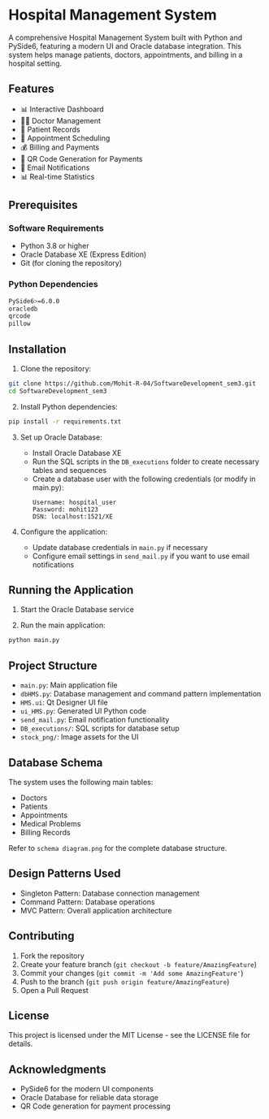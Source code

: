 # Hospital Management System

A comprehensive Hospital Management System built with Python and PySide6, featuring a modern UI and Oracle database integration. This system helps manage patients, doctors, appointments, and billing in a hospital setting.

## Features

- 📊 Interactive Dashboard
- 👨‍⚕️ Doctor Management
- 🏥 Patient Records
- 📅 Appointment Scheduling
- 💰 Billing and Payments
- 📱 QR Code Generation for Payments
- 📧 Email Notifications
- 📊 Real-time Statistics

## Prerequisites

### Software Requirements
- Python 3.8 or higher
- Oracle Database XE (Express Edition)
- Git (for cloning the repository)

### Python Dependencies
```bash
PySide6>=6.0.0
oracledb
qrcode
pillow
```

## Installation

1. Clone the repository:
```bash
git clone https://github.com/Mohit-R-04/SoftwareDevelopment_sem3.git
cd SoftwareDevelopment_sem3
```

2. Install Python dependencies:
```bash
pip install -r requirements.txt
```

3. Set up Oracle Database:
   - Install Oracle Database XE
   - Run the SQL scripts in the `DB_executions` folder to create necessary tables and sequences
   - Create a database user with the following credentials (or modify in main.py):
     ```
     Username: hospital_user
     Password: mohit123
     DSN: localhost:1521/XE
     ```

4. Configure the application:
   - Update database credentials in `main.py` if necessary
   - Configure email settings in `send_mail.py` if you want to use email notifications

## Running the Application

1. Start the Oracle Database service

2. Run the main application:
```bash
python main.py
```

## Project Structure

- `main.py`: Main application file
- `dbHMS.py`: Database management and command pattern implementation
- `HMS.ui`: Qt Designer UI file
- `ui_HMS.py`: Generated UI Python code
- `send_mail.py`: Email notification functionality
- `DB_executions/`: SQL scripts for database setup
- `stock_png/`: Image assets for the UI

## Database Schema

The system uses the following main tables:
- Doctors
- Patients
- Appointments
- Medical Problems
- Billing Records

Refer to `schema diagram.png` for the complete database structure.

## Design Patterns Used

- Singleton Pattern: Database connection management
- Command Pattern: Database operations
- MVC Pattern: Overall application architecture

## Contributing

1. Fork the repository
2. Create your feature branch (`git checkout -b feature/AmazingFeature`)
3. Commit your changes (`git commit -m 'Add some AmazingFeature'`)
4. Push to the branch (`git push origin feature/AmazingFeature`)
5. Open a Pull Request

## License

This project is licensed under the MIT License - see the LICENSE file for details.

## Acknowledgments

- PySide6 for the modern UI components
- Oracle Database for reliable data storage
- QR Code generation for payment processing

